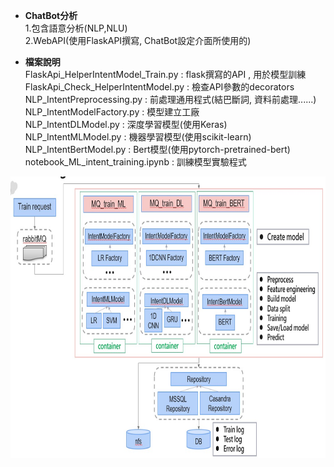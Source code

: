 * **ChatBot分析**  
  1.包含語意分析(NLP,NLU)  
  2.WebAPI(使用FlaskAPI撰寫, ChatBot設定介面所使用的)  
  
* **檔案說明**  
FlaskApi_HelperIntentModel_Train.py : flask撰寫的API , 用於模型訓練   
FlaskApi_Check_HelperIntentModel.py : 檢查API參數的decorators  
NLP_IntentPreprocessing.py : 前處理通用程式(結巴斷詞, 資料前處理......)  
NLP_IntentModelFactory.py : 模型建立工廠  
NLP_IntentDLModel.py : 深度學習模型(使用Keras)  
NLP_IntentMLModel.py : 機器學習模型(使用scikit-learn)  
NLP_IntentBertModel.py : Bert模型(使用pytorch-pretrained-bert)  
notebook_ML_intent_training.ipynb : 訓練模型實驗程式    

<img src="github_demo_flow3.jpg" height="450" width="800">
